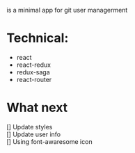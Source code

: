 <GIT/> is a minimal app for git user managerment

# Technical:
- react
- react-redux
- redux-saga
- react-router

# What next
[] Update styles   
[] Update user info  
[] Using font-awaresome icon  
